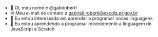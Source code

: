 - 👋 Oi, meu nome é @gabiroberti
- ✉ Meu e-mail de contato é gabrieli.roberti@escola.pr.gov.br 
- 👀 Eu estou interessada em aprender a programar novas linguagens 
- 🌱 Eu estou aprendendo a programar recentemente a linguagem de JavaScript e Scratch 


<!---
gabiroberti/gabiroberti is a ✨ special ✨ repository because its `README.md` (this file) appears on your GitHub profile.
You can click the Preview link to take a look at your changes.
--->
